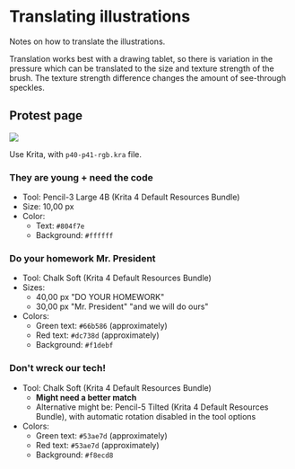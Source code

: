 <!--
SPDX-FileCopyrightText: 2025 Nico Rikken <nico.rikken@fsfe.org>

SPDX-License-Identifier: CC-BY-SA-4.0
-->

# Translating illustrations

Notes on how to translate the illustrations.

Translation works best with a drawing tablet, so there is variation in the
pressure which can be translated to the size and texture strength of the brush.
The texture strength difference changes the amount of see-through speckles.

## Protest page

![](../illustrations/en/ada-p40-41-en.png)

Use Krita, with `p40-p41-rgb.kra` file.

### They are young + need the code

- Tool: Pencil-3 Large 4B (Krita 4 Default Resources Bundle)
- Size: 10,00 px
- Color:
   - Text: `#804f7e`
   - Background: `#ffffff`

### Do your homework Mr. President

- Tool: Chalk Soft (Krita 4 Default Resources Bundle)
- Sizes:
   - 40,00 px "DO YOUR HOMEWORK"
   - 30,00 px "Mr. President" "and we will do ours"
- Colors:
   - Green text: `#66b586` (approximately)
   - Red text: `#dc738d` (approximately)
   - Background: `#f1debf`

### Don't wreck our tech!

- Tool: Chalk Soft (Krita 4 Default Resources Bundle)
   - **Might need a better match**
   - Alternative might be: Pencil-5 Tilted (Krita 4 Default Resources Bundle),
     with automatic rotation disabled in the tool options
- Colors:
   - Green text: `#53ae7d` (approximately)
   - Red text: `#53ae7d` (approximately)
   - Background: `#f8ecd8`
